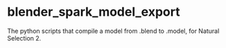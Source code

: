# blender_spark_model_export
The python scripts that compile a model from .blend to .model, for Natural Selection 2.
